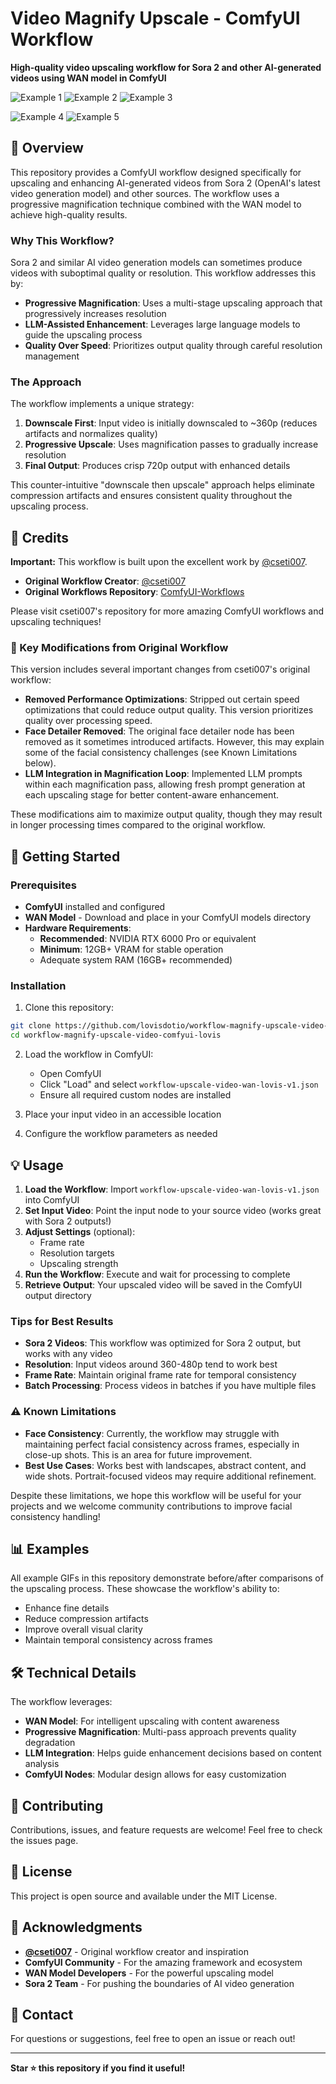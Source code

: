 # Video Magnify Upscale - ComfyUI Workflow

**High-quality video upscaling workflow for Sora 2 and other AI-generated videos using WAN model in ComfyUI**

![Example 1](01.gif) ![Example 2](02.gif) ![Example 3](03.gif)

![Example 4](04.gif) ![Example 5](05.gif)

## 📖 Overview

This repository provides a ComfyUI workflow designed specifically for upscaling and enhancing AI-generated videos from Sora 2 (OpenAI's latest video generation model) and other sources. The workflow uses a progressive magnification technique combined with the WAN model to achieve high-quality results.

### Why This Workflow?

Sora 2 and similar AI video generation models can sometimes produce videos with suboptimal quality or resolution. This workflow addresses this by:

- **Progressive Magnification**: Uses a multi-stage upscaling approach that progressively increases resolution
- **LLM-Assisted Enhancement**: Leverages large language models to guide the upscaling process
- **Quality Over Speed**: Prioritizes output quality through careful resolution management

### The Approach

The workflow implements a unique strategy:
1. **Downscale First**: Input video is initially downscaled to ~360p (reduces artifacts and normalizes quality)
2. **Progressive Upscale**: Uses magnification passes to gradually increase resolution
3. **Final Output**: Produces crisp 720p output with enhanced details

This counter-intuitive "downscale then upscale" approach helps eliminate compression artifacts and ensures consistent quality throughout the upscaling process.

## 🎯 Credits

**Important:** This workflow is built upon the excellent work by [@cseti007](https://github.com/cseti007).

- **Original Workflow Creator**: [@cseti007](https://github.com/cseti007)
- **Original Workflows Repository**: [ComfyUI-Workflows](https://github.com/cseti007/ComfyUI-Workflows)

Please visit cseti007's repository for more amazing ComfyUI workflows and upscaling techniques!

### 🔧 Key Modifications from Original Workflow

This version includes several important changes from cseti007's original workflow:

- **Removed Performance Optimizations**: Stripped out certain speed optimizations that could reduce output quality. This version prioritizes quality over processing speed.
- **Face Detailer Removed**: The original face detailer node has been removed as it sometimes introduced artifacts. However, this may explain some of the facial consistency challenges (see Known Limitations below).
- **LLM Integration in Magnification Loop**: Implemented LLM prompts within each magnification pass, allowing fresh prompt generation at each upscaling stage for better content-aware enhancement.

These modifications aim to maximize output quality, though they may result in longer processing times compared to the original workflow.

## 🚀 Getting Started

### Prerequisites

- **ComfyUI** installed and configured
- **WAN Model** - Download and place in your ComfyUI models directory
- **Hardware Requirements**:
  - **Recommended**: NVIDIA RTX 6000 Pro or equivalent
  - **Minimum**: 12GB+ VRAM for stable operation
  - Adequate system RAM (16GB+ recommended)

### Installation

1. Clone this repository:
```bash
git clone https://github.com/lovisdotio/workflow-magnify-upscale-video-comfyui-lovis.git
cd workflow-magnify-upscale-video-comfyui-lovis
```

2. Load the workflow in ComfyUI:
   - Open ComfyUI
   - Click "Load" and select `workflow-upscale-video-wan-lovis-v1.json`
   - Ensure all required custom nodes are installed

3. Place your input video in an accessible location

4. Configure the workflow parameters as needed

## 💡 Usage

1. **Load the Workflow**: Import `workflow-upscale-video-wan-lovis-v1.json` into ComfyUI
2. **Set Input Video**: Point the input node to your source video (works great with Sora 2 outputs!)
3. **Adjust Settings** (optional):
   - Frame rate
   - Resolution targets
   - Upscaling strength
4. **Run the Workflow**: Execute and wait for processing to complete
5. **Retrieve Output**: Your upscaled video will be saved in the ComfyUI output directory

### Tips for Best Results

- **Sora 2 Videos**: This workflow was optimized for Sora 2 output, but works with any video
- **Resolution**: Input videos around 360-480p tend to work best
- **Frame Rate**: Maintain original frame rate for temporal consistency
- **Batch Processing**: Process videos in batches if you have multiple files

### ⚠️ Known Limitations

- **Face Consistency**: Currently, the workflow may struggle with maintaining perfect facial consistency across frames, especially in close-up shots. This is an area for future improvement.
- **Best Use Cases**: Works best with landscapes, abstract content, and wide shots. Portrait-focused videos may require additional refinement.

Despite these limitations, we hope this workflow will be useful for your projects and we welcome community contributions to improve facial consistency handling!

## 📊 Examples

All example GIFs in this repository demonstrate before/after comparisons of the upscaling process. These showcase the workflow's ability to:
- Enhance fine details
- Reduce compression artifacts
- Improve overall visual clarity
- Maintain temporal consistency across frames

## 🛠️ Technical Details

The workflow leverages:
- **WAN Model**: For intelligent upscaling with content awareness
- **Progressive Magnification**: Multi-pass approach prevents quality degradation
- **LLM Integration**: Helps guide enhancement decisions based on content analysis
- **ComfyUI Nodes**: Modular design allows for easy customization

## 🤝 Contributing

Contributions, issues, and feature requests are welcome! Feel free to check the issues page.

## 📝 License

This project is open source and available under the MIT License.

## 🙏 Acknowledgments

- **[@cseti007](https://github.com/cseti007)** - Original workflow creator and inspiration
- **ComfyUI Community** - For the amazing framework and ecosystem
- **WAN Model Developers** - For the powerful upscaling model
- **Sora 2 Team** - For pushing the boundaries of AI video generation

## 📧 Contact

For questions or suggestions, feel free to open an issue or reach out!

---

**Star ⭐ this repository if you find it useful!**

